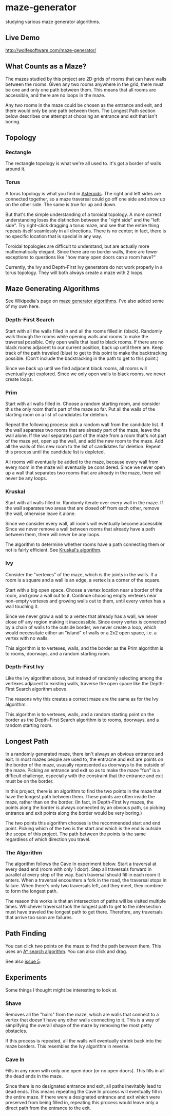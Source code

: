 # maze-generator

studying various maze generator algorithms.

## Live Demo

http://wolfesoftware.com/maze-generator/

## What Counts as a Maze?

The mazes studied by this project are 2D grids of rooms that can have walls between the rooms.
Given any two rooms anywhere in the grid, there must be one and only one path between them.
This means that all rooms are accessible, and there are no loops in the maze.

Any two rooms in the maze could be chosen as the entrance and exit, and there would only be one path between them.
The Longest Path section below describes one attempt at choosing an entrance and exit that isn't boring.


## Topology

### Rectangle

The rectangle topology is what we're all used to.
It's got a border of walls around it.

### Torus

A torus topology is what you find in [Asteroids](http://en.wikipedia.org/wiki/Asteroids_%28video_game%29).
The right and left sides are connected together, so a maze traversal could go off one side and show up on the other side.
The same is true for up and down.

But that's the simple understanding of a toroidal topology.
A more correct understanding loses the distinction between the "right side" and the "left side".
Try right-click dragging a torus maze, and see that the entire thing repeats itself seamlessly in all directions.
There is no center; in fact, there is no specific location that is special in any way.

Toroidal topologies are difficult to understand, but are actually more mathematically elegant.
Since there are no border walls, there are fewer exceptions to questions like "how many open doors can a room have?"

Currently, the Ivy and Depth-First Ivy generators do not work properly in a torus topology.
They will both always create a maze with 2 loops.


## Maze Generating Algorithms

See Wikipedia's page on [maze generator algorithms](http://en.wikipedia.org/wiki/Maze_generation_algorithm).
I've also added some of my own here.

### Depth-First Search

Start with all the walls filled in and all the rooms filled in (black).
Randomly walk through the rooms while opening walls and rooms to make the traversal possible.
Only open walls that lead to black rooms.
If there are no black rooms adjacent to our current position, back up until there are.
Keep track of the path traveled (blue) to get to this point to make the backtracking possible.
(Don't include the backtracking in the path to get to this point.)

Since we back up until we find adjacent black rooms, all rooms will eventually get explored.
Since we only open walls to black rooms, we never create loops.

### Prim

Start with all walls filled in.
Choose a random starting room, and consider this the only room that's part of the maze so far.
Put all the walls of the starting room on a list of candidates for deletion.

Repeat the following process:
pick a random wall from the candidate list.
If the wall separates two rooms that are already part of the maze, leave the wall alone.
If the wall separates part of the maze from a room that's not part of the maze yet, open up the wall, and add the new room to the maze.
Add all the walls of this new room to the list of candidates for deletion.
Repeat this process until the candidate list is depleted.

All rooms will eventually be added to the maze, because every wall from every room in the maze will eventually be considered.
Since we never open up a wall that separates two rooms that are already in the maze, there will never be any loops.

### Kruskal

Start with all walls filled in.
Randomly iterate over every wall in the maze.
If the wall separates two areas that are closed off from each other, remove the wall, otherwise leave it alone.

Since we consider every wall, all rooms will eventually become accessible.
Since we never remove a wall between rooms that already have a path between them, there will never be any loops.

The algorithm to determine whether rooms have a path connecting them or not is fairly efficient.
See [Kruskal's algorithm](http://en.wikipedia.org/wiki/Kruskal%27s_algorithm).

### Ivy

Consider the "vertexes" of the maze, which is the joints in the walls.
If a room is a square and a wall is an edge, a vertex is a corner of the square.

Start with a big open space.
Choose a vertex location near a border of the room, and grow a wall out to it.
Continue choosing empty vertexes near non-empty vertexes and growing walls out to them, until every vertex has a wall touching it.

Since we never grow a wall to a vertex that already has a wall, we never close off any region making it inaccessible.
Since every vertex is connected by a chain of walls to the outside border, we never create a loop, which would necessitate either an "island" of walls or a 2x2 open space, i.e. a vertex with no walls.

This algorithm is to vertexes, walls, and the border as the Prim algorithm is to rooms, doorways, and a random starting room.

### Depth-First Ivy

Like the Ivy algorithm above, but instead of randomly selecting among the vertexes adjacent to existing walls, traverse the open space like the Depth-First Search algorithm above.

The reasons why this creates a correct maze are the same as for the Ivy algorithm.

This algorithm is to vertexes, walls, and a random starting point on the border as the Depth-First Search algorithm is to rooms, doorways, and a random starting room.


## Longest Path

In a randomly generated maze, there isn't always an obvious entrance and exit.
In most mazes people are used to, the entracne and exit are points on the border of the maze,
ususally represented as doorways to the outside of the maze.
Picking an entrance and exit so as to make the maze "fun" is a difficult challenge,
especially with the constraint that the entrance and exit must be on the border.

In this project, there is an algorithm to find the two points in the maze that have the longest path between them.
These points are often inside the maze, rather than on the border.
(In fact, in Depth-First Ivy mazes, the points along the border is always connected by an obvious path,
so picking entrance and exit points along the border would be very boring.)

The two points this algorithm chooses is the recommended start and end point.
Picking which of the two is the start and which is the end is outside the scope of this project.
The path between the points is the same regardless of which direction you travel.

### The Algorithm

The algorithm follows the Cave In experiment below.
Start a traversal at every dead end (room with only 1 door).
Step all traversals forward in parallel at every step of the way.
Each traversal should fill in each room it enters.
When a traversal encounters a fork in the road, the traversal stops in failure.
When there's only two traversals left, and they meet, they combine to form the longest path.

The reason this works is that an intersection of paths will be visited multiple times.
Whichever traversal took the longest path to get to the intersection must have traveled the longest path to get there.
Therefore, any traversals that arrive too soon are failures.


## Path Finding

You can click two points on the maze to find the path between them.
This uses an [A* search algorithm](http://en.wikipedia.org/wiki/A*_search_algorithm).
You can also click and drag.

See also [issue 5](https://github.com/thejoshwolfe/maze-generator/issues/5).


## Experiments

Some things I thought might be interesting to look at.

### Shave

Removes all the "hairs" from the maze, which are walls that connect to a vertex that doesn't have any other walls connecting to it.
This is a way of simplifying the overall shape of the maze by removing the most petty obstacles.

If this process is repeated, all the walls will eventually shrink back into the maze borders.
This resembles the Ivy algorithm in reverse.

### Cave In

Fills in any room with only one open door (or no open doors).
This fills in all the dead ends in the maze.

Since there is no designated entrance and exit, all paths inevitably lead to dead ends.
This means repeating the Cave In process will eventually fill in the entire maze.
If there were a designated entrance and exit which were preserved from being filled in,
repeating this process would leave only a direct path from the entrance to the exit.
